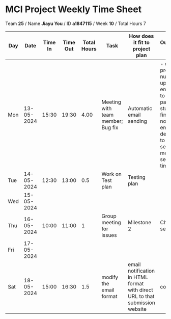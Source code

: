 # MCI Project Weekly Time Sheet

Team **25** / Name **Jiayu You** / ID **a1847115** / Week **10** / Total Hours 7

| Day | Date       | Time In | Time Out | Total Hours | Task | How does it fit to project plan | Outcome/Next action |
| --- | ---------- | ------- | -------- | ----------- | ---- | ------------------------------- | ------------------- |
| Mon | 13-05-2024 | 15:30   | 19:30    | 4.00        | Meeting with team member; Bug fix| Automatic email sending| - display proper week number; - update send email function to check if that particular student have final draft or not. if not send email; - set delay function to prevent several messages send at same time.|
| Tue | 14-05-2024 | 12:30   | 13:00    | 0.5           | Work on Test plan | Testing plan | |
| Wed | 15-05-2024 |    |     |            |  |  | |
| Thu | 16-05-2024 | 10:00   | 11:00    | 1          | Group meeting for issues | Milestone 2 | Change email sending format|
| Fri | 17-05-2024 |  |     |           | | | 
| Sat | 18-05-2024 | 15:00   | 16:30    | 1.5           | modify the email format| email notification in HTML format with direct URL to that submission website | continue
